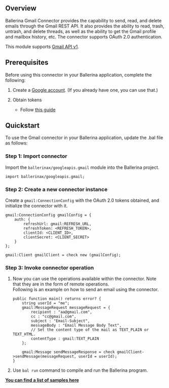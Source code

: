 ## Overview
Ballerina Gmail Connector provides the capability to send, read, and delete emails through the Gmail REST API. It also provides the ability to read, trash, untrash, and delete threads, as well as the ability to get the Gmail profile and mailbox history, etc. The connector supports OAuth 2.0 authentication.

This module supports [Gmail API v1](https://developers.google.com/gmail/api).

## Prerequisites

Before using this connector in your Ballerina application, complete the following:

1. Create a [Google account](https://accounts.google.com/signup/v2/webcreateaccount?utm_source=ga-ob-search&utm_medium=google-account&flowName=GlifWebSignIn&flowEntry=SignUp). (If you already have one, you can use that.)

2. Obtain tokens 
    - Follow [this guide](https://developers.google.com/identity/protocols/oauth2)

## Quickstart

To use the Gmail connector in your Ballerina application, update the .bal file as follows:

### Step 1: Import connector
Import the `ballerinax/googleapis.gmail` module into the Ballerina project.
```ballerina
import ballerinax/googleapis.gmail;
```

### Step 2: Create a new connector instance
Create a `gmail:ConnectionConfig` with the OAuth 2.0 tokens obtained, and initialize the connector with it.

```ballerina
gmail:ConnectionConfig gmailConfig = {
    auth: {
        refreshUrl: gmail:REFRESH_URL,
        refreshToken: <REFRESH_TOKEN>,
        clientId: <CLIENT_ID>,
        clientSecret: <CLIENT_SECRET>
    }
};

gmail:Client gmailClient = check new (gmailConfig);
```

### Step 3: Invoke connector operation
1. Now you can use the operations available within the connector. Note that they are in the form of remote operations.  
Following is an example on how to send an email using the connector.

    ```ballerina
    public function main() returns error? {
        string userId = "me";
        gmail:MessageRequest messageRequest = {
            recipient : "aa@gmail.com",
            cc : "cc@gmail.com",
            subject : "Email-Subject",
            messageBody : "Email Message Body Text",
            // Set the content type of the mail as TEXT_PLAIN or TEXT_HTML.
            contentType : gmail:TEXT_PLAIN
        };

        gmail:Message sendMessageResponse = check gmailClient->sendMessage(messageRequest, userId = userId);
    }
    ```
2. Use `bal run` command to compile and run the Ballerina program.

**[You can find a list of samples here](https://github.com/ballerina-platform/module-ballerinax-googleapis.gmail/tree/main/examples)**

